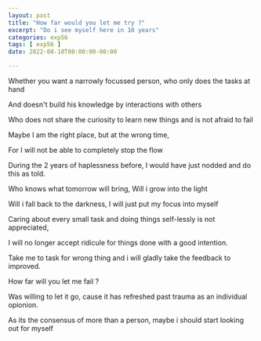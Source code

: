 ```yaml
---
layout: post
title: "How far would you let me try ?"
excerpt: "Do i see myself here in 10 years"
categories: exp56
tags: [ exp56 ]
date: 2022-08-10T00:00:00-00:00

---
```


Whether you want a narrowly focussed person, who only does the tasks at hand

And doesn't build his knowledge by interactions with others

Who does not share the curiosity to learn new things and is not afraid to fail

Maybe I am the right place, but at the wrong time, 

For I will not be able to completely stop the flow

During the 2 years of haplessness before, I would have just nodded and do this as told.

Who knows what tomorrow will bring, Will i grow into the light

Will i fall back to the darkness, I will just put my focus into myself

Caring about every small task and doing things self-lessly is not appreciated,

I will no longer accept ridicule for things done with a good intention.

Take me to task for wrong thing and i will gladly take the feedback to improved.

How far will you let me fail ?

Was willing to let it go, cause it has refreshed past trauma as an individual opionion.

As its the consensus of more than a person, maybe i should start looking out for myself
